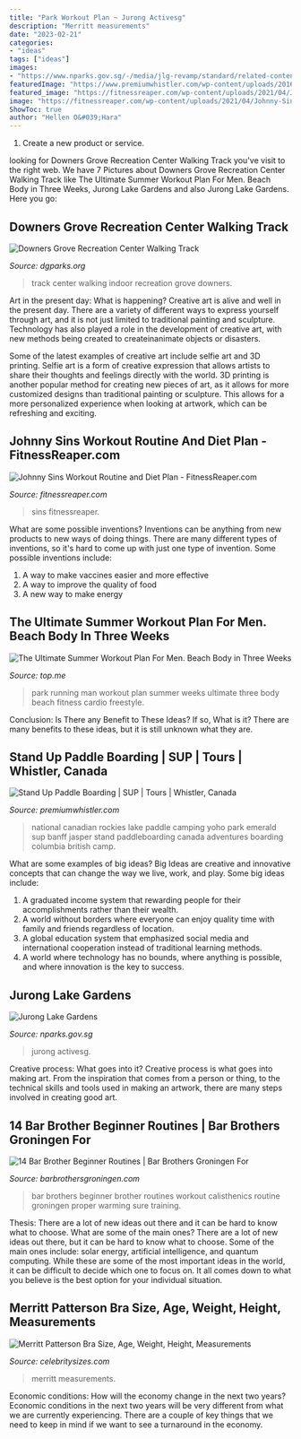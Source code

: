 ```yaml
---
title: "Park Workout Plan ~ Jurong Activesg"
description: "Merritt measurements"
date: "2023-02-21"
categories:
- "ideas"
tags: ["ideas"]
images:
- "https://www.nparks.gov.sg/-/media/jlg-revamp/standard/related-content-02/activesg-park.jpg"
featuredImage: "https://www.premiumwhistler.com/wp-content/uploads/2016/06/07-40.jpg"
featured_image: "https://fitnessreaper.com/wp-content/uploads/2021/04/Johnny-Sins-2-721x1024.jpg"
image: "https://fitnessreaper.com/wp-content/uploads/2021/04/Johnny-Sins-2-721x1024.jpg"
ShowToc: true
author: "Hellen O&#039;Hara"
---
```



1. Create a new product or service.

	

		
looking for Downers Grove Recreation Center Walking Track you've visit to the right web. We have 7 Pictures about Downers Grove Recreation Center Walking Track like The Ultimate Summer Workout Plan For Men. Beach Body in Three Weeks, Jurong Lake Gardens and also Jurong Lake Gardens. Here you go:
		
    
## Downers Grove Recreation Center Walking Track

<img loading=lazy src="https://www.dgparks.org/upload/Track-Eblast.jpg" onerror="this.onerror=null;this.src='https://tse4.mm.bing.net/th?id=OIP.T_R290m9Pn6QW2TnO0P1sQHaDk&amp;pid=15.1';" alt="Downers Grove Recreation Center Walking Track">

_Source: dgparks.org_

>track center walking indoor recreation grove downers. 

	

Art in the present day: What is happening?
Creative art is alive and well in the present day. There are a variety of different ways to express yourself through art, and it is not just limited to traditional painting and sculpture. Technology has also played a role in the development of creative art, with new methods being created to createinanimate objects or disasters. 

Some of the latest examples of creative art include selfie art and 3D printing. Selfie art is a form of creative expression that allows artists to share their thoughts and feelings directly with the world. 3D printing is another popular method for creating new pieces of art, as it allows for more customized designs than traditional painting or sculpture. This allows for a more personalized experience when looking at artwork, which can be refreshing and exciting.

    
## Johnny Sins Workout Routine And Diet Plan - FitnessReaper.com

<img loading=lazy src="https://fitnessreaper.com/wp-content/uploads/2021/04/Johnny-Sins-2-721x1024.jpg" onerror="this.onerror=null;this.src='https://tse4.mm.bing.net/th?id=OIP.WpKSPBQMI6ecY8C4ocPMbwHaKh&amp;pid=15.1';" alt="Johnny Sins Workout Routine and Diet Plan - FitnessReaper.com">

_Source: fitnessreaper.com_

>sins fitnessreaper. 

	

What are some possible inventions?
Inventions can be anything from new products to new ways of doing things. There are many different types of inventions, so it's hard to come up with just one type of invention. Some possible inventions include:
1. A way to make vaccines easier and more effective
2. A way to improve the quality of food
3. A new way to make energy

    
## The Ultimate Summer Workout Plan For Men. Beach Body In Three Weeks

<img loading=lazy src="https://www.top.me/wp-content/uploads/2014/06/A-man-running-in-the-park.jpg" onerror="this.onerror=null;this.src='https://tse1.mm.bing.net/th?id=OIP.0xy1Ta8g3HrZXJ7xkhwZRAHaEK&amp;pid=15.1';" alt="The Ultimate Summer Workout Plan For Men. Beach Body in Three Weeks">

_Source: top.me_

>park running man workout plan summer weeks ultimate three body beach fitness cardio freestyle. 

	

Conclusion: Is There any Benefit to These Ideas? If so, What is it?
There are many benefits to these ideas, but it is still unknown what they are.

    
## Stand Up Paddle Boarding | SUP | Tours | Whistler, Canada

<img loading=lazy src="https://www.premiumwhistler.com/wp-content/uploads/2016/06/07-40.jpg" onerror="this.onerror=null;this.src='https://tse2.mm.bing.net/th?id=OIP.ypFiRV3sVy_HbRrfL2is6gHaE8&amp;pid=15.1';" alt="Stand Up Paddle Boarding | SUP | Tours | Whistler, Canada">

_Source: premiumwhistler.com_

>national canadian rockies lake paddle camping yoho park emerald sup banff jasper stand paddleboarding canada adventures boarding columbia british camp. 

	

What are some examples of big ideas?
Big Ideas are creative and innovative concepts that can change the way we live, work, and play. Some big ideas include: 
1. A graduated income system that rewarding people for their accomplishments rather than their wealth.
2. A world without borders where everyone can enjoy quality time with family and friends regardless of location.
3. A global education system that emphasized social media and international cooperation instead of traditional learning methods.
4. A world where technology has no bounds, where anything is possible, and where innovation is the key to success.

    
## Jurong Lake Gardens

<img loading=lazy src="https://www.nparks.gov.sg/-/media/jlg-revamp/standard/related-content-02/activesg-park.jpg" onerror="this.onerror=null;this.src='https://tse1.mm.bing.net/th?id=OIP.rWkJxMU6ge-dvkwUBXu__gHaD2&amp;pid=15.1';" alt="Jurong Lake Gardens">

_Source: nparks.gov.sg_

>jurong activesg. 

	

Creative process: What goes into it?
Creative process is what goes into making art. From the inspiration that comes from a person or thing, to the technical skills and tools used in making an artwork, there are many steps involved in creating good art.

    
## 14 Bar Brother Beginner Routines | Bar Brothers Groningen For

<img loading=lazy src="http://www.barbrothersgroningen.com/wp-content/uploads/2014/08/f6d121ebe4409be5849fb29e7535acc0.jpg" onerror="this.onerror=null;this.src='https://tse2.mm.bing.net/th?id=OIP.QMQEYekEAmY3_dcrZ49JuwHaEJ&amp;pid=15.1';" alt="14 Bar Brother Beginner Routines | Bar Brothers Groningen For">

_Source: barbrothersgroningen.com_

>bar brothers beginner brother routines workout calisthenics routine groningen proper warming sure training. 

	

Thesis: There are a lot of new ideas out there and it can be hard to know what to choose. What are some of the main ones?
There are a lot of new ideas out there, but it can be hard to know what to choose. Some of the main ones include: solar energy, artificial intelligence, and quantum computing. While these are some of the most important ideas in the world, it can be difficult to decide which one to focus on. It all comes down to what you believe is the best option for your individual situation.

    
## Merritt Patterson Bra Size, Age, Weight, Height, Measurements

<img loading=lazy src="https://www.celebritysizes.com/wp-content/uploads/2016/06/Merritt-Patterson-1.jpg" onerror="this.onerror=null;this.src='https://tse3.mm.bing.net/th?id=OIP.G_NZQ7Uv5zRvCmGjPu2VWwAAAA&amp;pid=15.1';" alt="Merritt Patterson Bra Size, Age, Weight, Height, Measurements">

_Source: celebritysizes.com_

>merritt measurements. 

	

Economic conditions: How will the economy change in the next two years?
Economic conditions in the next two years will be very different from what we are currently experiencing. There are a couple of key things that we need to keep in mind if we want to see a turnaround in the economy.

